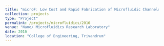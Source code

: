 ```yaml
---
title: "microF: Low Cost and Rapid Fabrication of Microfluidic Channels"
collection: projects
type: "Project"
permalink: /projects/microfluidics/2016
venue: "Nano/ Microfluidics Research Laboratory"
date: 2016
location: "College of Engineering, Trivandrum"
---
```

 
 
 <object data="/files/proj_microf1.pdf" type="application/pdf" width="700px" height="700px">
    <embed src="/files/proj_microf1.pdf">
    </embed>
</object>
